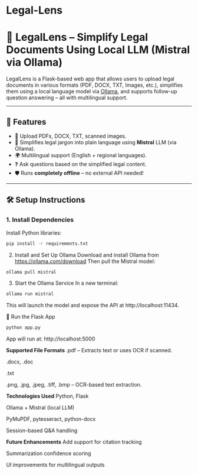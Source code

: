 # Legal-Lens
# 🧠 LegalLens – Simplify Legal Documents Using Local LLM (Mistral via Ollama)

LegalLens is a Flask-based web app that allows users to upload legal documents in various formats (PDF, DOCX, TXT, Images, etc.), simplifies them using a local language model via [Ollama](https://ollama.com/), and supports follow-up question answering – all with multilingual support.

---

## 🚀 Features

- 🧾 Upload PDFs, DOCX, TXT, scanned images.
- 🧠 Simplifies legal jargon into plain language using **Mistral** LLM (via Ollama).
- 🌍 Multilingual support (English + regional languages).
- ❓ Ask questions based on the simplified legal content.
- 🛡️ Runs **completely offline** – no external API needed!

---

## 🛠 Setup Instructions

### 1. Install Dependencies

Install Python libraries:
```bash
pip install -r requirements.txt
```
2. Install and Set Up Ollama
Download and install Ollama from https://ollama.com/download
Then pull the Mistral model:

```bash
ollama pull mistral
```
3. Start the Ollama Service
In a new terminal:

```bash
ollama run mistral
```
This will launch the model and expose the API at http://localhost:11434.

🧪 Run the Flask App
```bash
python app.py
```
App will run at: http://localhost:5000

**Supported File Formats**
.pdf – Extracts text or uses OCR if scanned.

.docx, .doc

.txt

.png, .jpg, .jpeg, .tiff, .bmp – OCR-based text extraction.

**Technologies Used**
Python, Flask

Ollama + Mistral (local LLM)

PyMuPDF, pytesseract, python-docx

Session-based Q&A handling

**Future Enhancements**
Add support for citation tracking

Summarization confidence scoring

UI improvements for multilingual outputs

